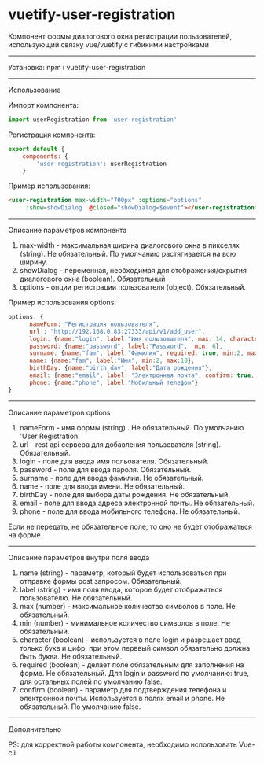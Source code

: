 # vuetify-user-registration
Компонент формы диалогового окна регистрации пользователей, использующий связку 
vue/vuetify с гибикими настройками

--------------------------
Установка: npm i vuetify-user-registration

--------------------------
Использование

Импорт компонента: 
```javascript  
import userRegistration from 'user-registration'
```
Регистрация компонента:
```javascript 
export default {
    components: {
        'user-registration': userRegistration
    } 
```
Пример использования: 
```html 
<user-registration max-width="700px" :options="options"
     :show=showDialog  @closed="showDialog=$event"></user-registration>
```

---------------------------
Описание параметров компонента

1. max-width - максимальная ширина диалогового окна в пикселях (string). Не обязательный. По умолчанию растягивается на всю ширину.
2. showDialog  - переменная, необходимая для отображения/скрытия диалогового окна (boolean). Обязательный
3. options - опции регистрации пользователя (object). Обязательный.

Пример использования options:
```javascript
options: {
      nameForm: "Регистрация пользователя",
      url : "http://192.168.0.83:27333/api/v1/add_user",
      login: {name:"login", label:"Имя пользователя", max: 14, character:true},
      password: {name:"password", label:"Password",  min: 6},
      surname: {name:"fam", label:"Фамилия", required: true, min:2, max:15},
      name: {name:"fam", label:"Имя", min:2, max:10},
      birthDay: {name:"birth_day", label:"Дата рождения"},
      email: {name:"email", label: "Электронная почта", confirm: true, required: true},
      phone: {name:"phone", label:"Мобильный телефон"}
}
```
---------------------------
Описание параметров options

1. nameForm - имя формы (string) . Не обязательный. По умолчанию 'User Registration'
2. url - rest api сервера для добавления пользователя (string). Обязательный.
3. login - поле для ввода имя польователя. Обязательный.
4. password - поле для ввода пароля. Обязательный.
5. surname - поле для ввода фамилии. Не обязательный.
6. name - поле для ввода имени. Не обязательный.
7. birthDay - поле для выбора даты рождения. Не обязательный.
8. email - поле для ввода адреса электронной почты. Не обязательный.
9. phone - поле для ввода мобильного телефона. Не обязательный.

Если не передать, не обязательное поле, то оно не будет отображаться на форме.

----------------------------
Описание параметров внутри поля ввода
1. name (string) - параметр, который будет использоваться при отправке формы post запросом. Обязательный.
2. label (string) - имя поля ввода, которое будет отображаться пользователю. Не обязательный.
3. max (number) - максимальное количество символов в поле. Не обязательный.
4. min (number) - минимальное количество символов в поле. Не обязательный.
5. character (boolean) - используется в поле login и разрешает ввод только букв и цифр, 
при этом перввый символ обязательно должна быть буква. Не обязательный.
6. required (boolean) - делает поле обязательным для заполнения на форме. Не обязательный. 
Для login и password по умолчанию: true, для остальных полей по умолчанию false.
7. confirm (boolean) - параметр для подтверждения телефона и электронной почты. 
Используется в полях email и phone. Не обязательный. По умолчанию false. 

----------------------------
Дополнительно

PS: для корректной работы компонента, необходимо использовать Vue-cli